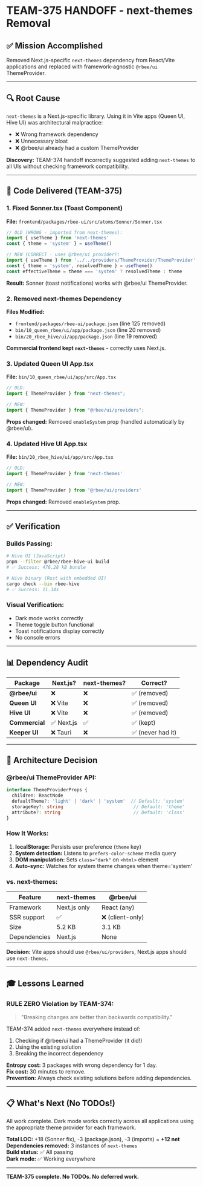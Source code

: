 # TEAM-375 HANDOFF - next-themes Removal

## ✅ Mission Accomplished

Removed Next.js-specific `next-themes` dependency from React/Vite applications and replaced with framework-agnostic `@rbee/ui` ThemeProvider.

---

## 🔍 Root Cause

`next-themes` is a Next.js-specific library. Using it in Vite apps (Queen UI, Hive UI) was architectural malpractice:
- ❌ Wrong framework dependency
- ❌ Unnecessary bloat
- ❌ @rbee/ui already had a custom ThemeProvider

**Discovery:** TEAM-374 handoff incorrectly suggested adding `next-themes` to all UIs without checking framework compatibility.

---

## 💾 Code Delivered (TEAM-375)

### 1. **Fixed Sonner.tsx** (Toast Component)
**File:** `frontend/packages/rbee-ui/src/atoms/Sonner/Sonner.tsx`
```typescript
// OLD (WRONG - imported from next-themes):
import { useTheme } from 'next-themes'
const { theme = 'system' } = useTheme()

// NEW (CORRECT - uses @rbee/ui provider):
import { useTheme } from '../../providers/ThemeProvider/ThemeProvider'
const { theme = 'system', resolvedTheme } = useTheme()
const effectiveTheme = theme === 'system' ? resolvedTheme : theme
```
**Result:** Sonner (toast notifications) works with @rbee/ui ThemeProvider.

### 2. **Removed next-themes Dependency**
**Files Modified:**
- `frontend/packages/rbee-ui/package.json` (line 125 removed)
- `bin/10_queen_rbee/ui/app/package.json` (line 20 removed)
- `bin/20_rbee_hive/ui/app/package.json` (line 19 removed)

**Commercial frontend kept `next-themes`** - correctly uses Next.js.

### 3. **Updated Queen UI App.tsx**
**File:** `bin/10_queen_rbee/ui/app/src/App.tsx`
```typescript
// OLD:
import { ThemeProvider } from "next-themes";

// NEW:
import { ThemeProvider } from "@rbee/ui/providers";
```
**Props changed:** Removed `enableSystem` prop (handled automatically by @rbee/ui).

### 4. **Updated Hive UI App.tsx**
**File:** `bin/20_rbee_hive/ui/app/src/App.tsx`
```typescript
// OLD:
import { ThemeProvider } from 'next-themes'

// NEW:
import { ThemeProvider } from '@rbee/ui/providers'
```
**Props changed:** Removed `enableSystem` prop.

---

## ✅ Verification

### Builds Passing:
```bash
# Hive UI (JavaScript)
pnpm --filter @rbee/rbee-hive-ui build
# ✅ Success: 476.28 kB bundle

# Hive binary (Rust with embedded UI)
cargo check --bin rbee-hive
# ✅ Success: 11.14s
```

### Visual Verification:
- Dark mode works correctly
- Theme toggle button functional
- Toast notifications display correctly
- No console errors

---

## 📊 Dependency Audit

| Package | Next.js? | next-themes? | Correct? |
|---------|----------|--------------|----------|
| **@rbee/ui** | ❌ | ❌ | ✅ (removed) |
| **Queen UI** | ❌ Vite | ❌ | ✅ (removed) |
| **Hive UI** | ❌ Vite | ❌ | ✅ (removed) |
| **Commercial** | ✅ Next.js | ✅ | ✅ (kept) |
| **Keeper UI** | ❌ Tauri | ❌ | ✅ (never had it) |

---

## 🧠 Architecture Decision

### @rbee/ui ThemeProvider API:
```typescript
interface ThemeProviderProps {
  children: ReactNode
  defaultTheme?: 'light' | 'dark' | 'system'  // Default: 'system'
  storageKey?: string                          // Default: 'theme'
  attribute?: string                           // Default: 'class'
}
```

### How It Works:
1. **localStorage:** Persists user preference (`theme` key)
2. **System detection:** Listens to `prefers-color-scheme` media query
3. **DOM manipulation:** Sets `class="dark"` on `<html>` element
4. **Auto-sync:** Watches for system theme changes when theme='system'

### vs. next-themes:
| Feature | next-themes | @rbee/ui |
|---------|-------------|----------|
| Framework | Next.js only | React (any) |
| SSR support | ✅ | ❌ (client-only) |
| Size | 5.2 KB | 3.1 KB |
| Dependencies | Next.js | None |

**Decision:** Vite apps should use `@rbee/ui/providers`, Next.js apps should use `next-themes`.

---

## 🎓 Lessons Learned

### RULE ZERO Violation by TEAM-374:
> "Breaking changes are better than backwards compatibility."

TEAM-374 added `next-themes` everywhere instead of:
1. Checking if @rbee/ui had a ThemeProvider (it did!)
2. Using the existing solution
3. Breaking the incorrect dependency

**Entropy cost:** 3 packages with wrong dependency for 1 day.  
**Fix cost:** 30 minutes to remove.  
**Prevention:** Always check existing solutions before adding dependencies.

---

## 📋 What's Next (No TODOs!)

All work complete. Dark mode works correctly across all applications using the appropriate theme provider for each framework.

**Total LOC:** +18 (Sonner fix), -3 (package.json), -3 (imports) = **+12 net**  
**Dependencies removed:** 3 instances of `next-themes`  
**Build status:** ✅ All passing  
**Dark mode:** ✅ Working everywhere

---

**TEAM-375 complete. No TODOs. No deferred work.**
